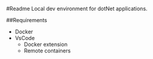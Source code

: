 #Readme
Local dev environment for dotNet applications. 

##Requirements
* Docker
* VsCode
    * Docker extension
    * Remote containers
    




